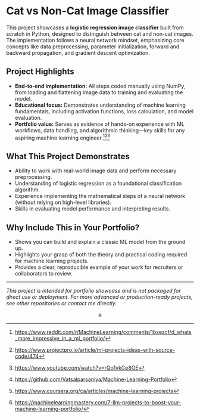 # Cat vs Non-Cat Image Classifier

This project showcases a **logistic regression image classifier** built from scratch in Python, designed to distinguish between cat and non-cat images. The implementation follows a neural network mindset, emphasizing core concepts like data preprocessing, parameter initialization, forward and backward propagation, and gradient descent optimization.

## Project Highlights

- **End-to-end implementation:** All steps coded manually using NumPy, from loading and flattening image data to training and evaluating the model.
- **Educational focus:** Demonstrates understanding of machine learning fundamentals, including activation functions, loss calculation, and model evaluation.
- **Portfolio value:** Serves as evidence of hands-on experience with ML workflows, data handling, and algorithmic thinking—key skills for any aspiring machine learning engineer.[^1][^2][^3]


## What This Project Demonstrates

- Ability to work with real-world image data and perform necessary preprocessing.
- Understanding of logistic regression as a foundational classification algorithm.
- Experience implementing the mathematical steps of a neural network (without relying on high-level libraries).
- Skills in evaluating model performance and interpreting results.


## Why Include This in Your Portfolio?

- Shows you can build and explain a classic ML model from the ground up.
- Highlights your grasp of both the theory and practical coding required for machine learning projects.
- Provides a clear, reproducible example of your work for recruiters or collaborators to review.

***
*This project is intended for portfolio showcase and is not packaged for direct use or deployment. For more advanced or production-ready projects, see other repositories or contact me directly.*
<span style="display:none">[^4][^5][^6]</span>

<div align="center">⁂</div>

[^1]: https://www.reddit.com/r/MachineLearning/comments/1bsezcf/d_whats_more_impressive_in_a_ml_portfolio/

[^2]: https://www.projectpro.io/article/ml-projects-ideas-with-source-code/474

[^3]: https://www.youtube.com/watch?v=rQo1vkCe8OE

[^4]: https://github.com/Vatsalparsaniya/Machine-Learning-Portfolio

[^5]: https://www.coursera.org/ca/articles/machine-learning-projects

[^6]: https://machinelearningmastery.com/7-llm-projects-to-boost-your-machine-learning-portfolio/
